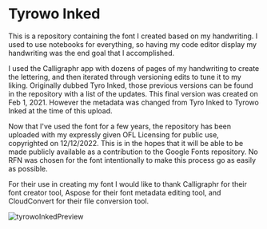 # Tyrowo Inked
This is a repository containing the font I created based on my handwriting. 
I used to use notebooks for everything, so having my code editor display my handwriting was the end goal that I accomplished.

I used the Calligraphr app with dozens of pages of my handwriting to create the lettering, and then iterated through versioning edits to tune it to my liking. 
Originally dubbed Tyro Inked, those previous versions can be found in the repository with a list of the updates.
This final version was created on Feb 1, 2021. However the metadata was changed from Tyro Inked to Tyrowo Inked at the time of this upload.

Now that I've used the font for a few years, the repository has been uploaded with my expressly given OFL Licensing for public use, copyrighted on 12/12/2022. 
This is in the hopes that it will be able to be made publicly available as a contribution to the Google Fonts repository.
No RFN was chosen for the font intentionally to make this process go as easily as possible.

For their use in creating my font I would like to thank 
Calligraphr for their font creator tool,
Aspose for their font metadata editing tool,
and CloudConvert for their file conversion tool.

![tyrowoInkedPreview](https://user-images.githubusercontent.com/74413184/207468428-aae1f758-46c9-4169-a069-1732a59152d9.png)
